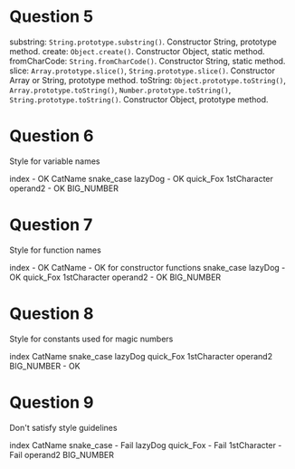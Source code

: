 # Question 5

substring: `String.prototype.substring()`. Constructor String, prototype method.
create: `Object.create()`. Constructor Object, static method.
fromCharCode: `String.fromCharCode()`. Constructor String, static method.
slice: `Array.prototype.slice()`, `String.prototype.slice()`. Constructor Array or String, prototype method.
toString: `Object.prototype.toString()`, `Array.prototype.toString()`, `Number.prototype.toString()`, `String.prototype.toString()`. Constructor Object, prototype method.

# Question 6
Style for variable names

index - OK
CatName
snake_case
lazyDog - OK
quick_Fox
1stCharacter
operand2 - OK
BIG_NUMBER

# Question 7
Style for function names

index - OK
CatName - OK for constructor functions
snake_case
lazyDog - OK
quick_Fox
1stCharacter
operand2 - OK
BIG_NUMBER

# Question 8
Style for constants used for magic numbers

index
CatName
snake_case
lazyDog
quick_Fox
1stCharacter
operand2
BIG_NUMBER - OK

# Question 9
Don't satisfy style guidelines

index
CatName
snake_case - Fail
lazyDog
quick_Fox - Fail
1stCharacter - Fail
operand2
BIG_NUMBER